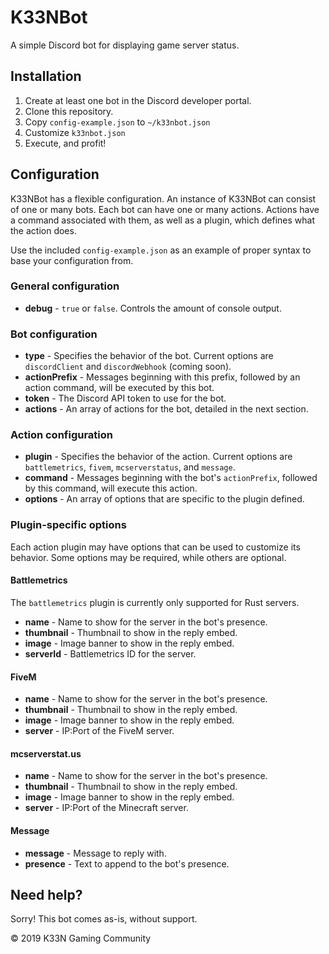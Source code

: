 # K33NBot
A simple Discord bot for displaying game server status.

## Installation
1. Create at least one bot in the Discord developer portal.
2. Clone this repository.
3. Copy `config-example.json` to `~/k33nbot.json`
4. Customize `k33nbot.json`
5. Execute, and profit!

## Configuration
K33NBot has a flexible configuration. An instance of K33NBot can consist of one or many bots. Each bot can have one or many actions. Actions have a command associated with them, as well as a plugin, which defines what the action does.

Use the included `config-example.json` as an example of proper syntax to base your configuration from.

### General configuration
- **debug** - `true` or `false`. Controls the amount of console output.

### Bot configuration
- **type** - Specifies the behavior of the bot. Current options are `discordClient` and `discordWebhook` (coming soon).
- **actionPrefix** - Messages beginning with this prefix, followed by an action command, will be executed by this bot.
- **token** - The Discord API token to use for the bot.
- **actions** - An array of actions for the bot, detailed in the next section.

### Action configuration
- **plugin** - Specifies the behavior of the action. Current options are `battlemetrics`, `fivem`, `mcserverstatus`, and `message`.
- **command** - Messages beginning with the bot's `actionPrefix`, followed by this command, will execute this action.
- **options** - An array of options that are specific to the plugin defined.

### Plugin-specific options
Each action plugin may have options that can be used to customize its behavior. Some options may be required, while others are optional.

#### Battlemetrics
The `battlemetrics` plugin is currently only supported for Rust servers.

- **name** - Name to show for the server in the bot's presence.
- **thumbnail** - Thumbnail to show in the reply embed.
- **image** - Image banner to show in the reply embed.
- **serverId** - Battlemetrics ID for the server.

#### FiveM
- **name** - Name to show for the server in the bot's presence.
- **thumbnail** - Thumbnail to show in the reply embed.
- **image** - Image banner to show in the reply embed.
- **server** - IP:Port of the FiveM server.

#### mcserverstat.us
- **name** - Name to show for the server in the bot's presence.
- **thumbnail** - Thumbnail to show in the reply embed.
- **image** - Image banner to show in the reply embed.
- **server** - IP:Port of the Minecraft server.

#### Message
- **message** - Message to reply with.
- **presence** - Text to append to the bot's presence.

## Need help?
Sorry! This bot comes as-is, without support.



© 2019 K33N Gaming Community
